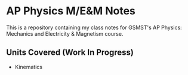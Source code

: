 # AP Physics M/E&M Notes
This is a repository containing my class notes for GSMST's AP Physics: Mechanics and Electricity & Magnetism course.

## Units Covered (Work In Progress)
- Kinematics